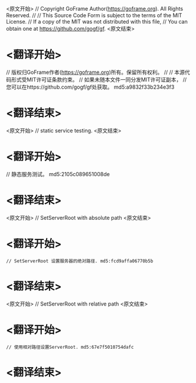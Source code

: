
<原文开始>
// Copyright GoFrame Author(https://goframe.org). All Rights Reserved.
//
// This Source Code Form is subject to the terms of the MIT License.
// If a copy of the MIT was not distributed with this file,
// You can obtain one at https://github.com/gogf/gf.
<原文结束>

# <翻译开始>
// 版权归GoFrame作者(https://goframe.org)所有。保留所有权利。
//
// 本源代码形式受MIT许可证条款约束。
// 如果未随本文件一同分发MIT许可证副本，
// 您可以在https://github.com/gogf/gf处获取。 md5:a9832f33b234e3f3
# <翻译结束>


<原文开始>
// static service testing.
<原文结束>

# <翻译开始>
// 静态服务测试。 md5:2105c089651008de
# <翻译结束>


<原文开始>
// SetServerRoot with absolute path
<原文结束>

# <翻译开始>
	// SetServerRoot 设置服务器的绝对路径. md5:fcd9affa06770b5b
# <翻译结束>


<原文开始>
// SetServerRoot with relative path
<原文结束>

# <翻译开始>
	// 使用相对路径设置ServerRoot. md5:67e7f5010754dafc
# <翻译结束>

